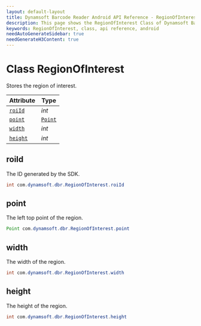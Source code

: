 ```yaml
---
layout: default-layout
title: Dynamsoft Barcode Reader Android API Reference - RegionOfInterest Class
description: This page shows the RegionOfInterest Class of Dynamsoft Barcode Reader for Android SDK.
keywords: RegionOfInterest, class, api reference, android
needAutoGenerateSidebar: true
needGenerateH3Content: true
---
```


# Class RegionOfInterest

Stores the region of interest.  

| Attribute | Type |
|---------- | ---- |
| [`roiId`](#roiid) | *int* |
| [`point`](#point) | [`Point`](Point.md) |
| [`width`](#width) | *int* |
| [`height`](#height) | *int* |

## roiId

The ID generated by the SDK.

```java
int com.dynamsoft.dbr.RegionOfInterest.roiId
```

## point

The left top point of the region.

```java
Point com.dynamsoft.dbr.RegionOfInterest.point
```

## width

The width of the region.

```java
int com.dynamsoft.dbr.RegionOfInterest.width
```

## height

The height of the region.

```java
int com.dynamsoft.dbr.RegionOfInterest.height
```
